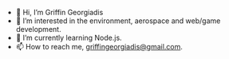 - 👋 Hi, I’m Griffin Georgiadis
- 👀 I’m interested in the environment, aerospace and web/game development. 
- 🌱 I’m currently learning Node.js.
- 📫 How to reach me, griffingeorgiadis@gmail.com.

<!---
GriffGeorgiadis/GriffGeorgiadis is a ✨ special ✨ repository because its `README.md` (this file) appears on your GitHub profile.
You can click the Preview link to take a look at your changes.
--->
